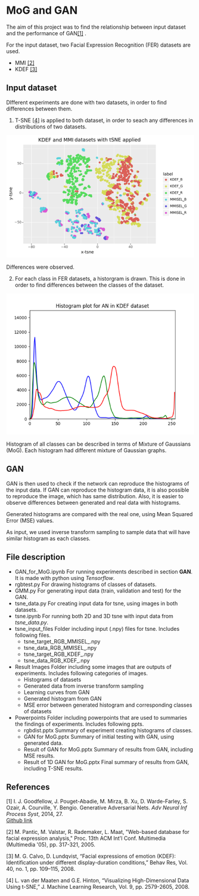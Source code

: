 
# MoG and GAN

The aim of this project was to find the relationship between input dataset and the performance of GAN[[1]](#1) .

For the input dataset, two Facial Expression Recognition (FER) datasets are used.
* MMI [[2]](#2) 
* KDEF [[3]](#3) 

## Input dataset
DIfferent experiments are done with two datasets, in order to find differences between them.
1. T-SNE [[4]](#4)  is applied to both dataset, in order to seach any differences in distributions of two datasets.

![T-SNE results](https://github.com/KevSr/MoG_and_GAN/blob/master/Result%20Images/tsne.jpg)

Differences were observed.

2. For each class in FER datasets, a historgram is drawn. This is done in order to find differences between the classes of the dataset.

![Example of the histogram](https://github.com/KevSr/MoG_and_GAN/blob/master/Result%20Images/rgb_MMIsel_KDEF_CK/KDEF_AN.png)

Histogram of all classes can be described in terms of Mixture of Gaussians (MoG). Each histogram had different mixture of Gaussian graphs.

## GAN

GAN is then used to check if the network can reproduce the histograms of the input data. If GAN can reproduce the histogram data, it is also possible to reproduce the image, which has same distribution. Also, it is easier to observe differences between generated and real data with histograms.

Generated histograms are compared with the real one, using Mean Squared Error (MSE) values.

As input, we used inverse transform sampling to sample data that will have similar histogram as each classes.

## File description

* GAN_for_MoG.ipynb
For running experiments described in section **GAN**. It is made with python using *Tensorflow*.
* rgbtest.py
For drawing histograms of classes of datasets.
* GMM.py
For generating input data (train, validation and test) for the GAN.
* tsne_data.py
For creating input data for tsne, using images in both datasets.
* tsne.ipynb
For running both 2D and 3D tsne with input data from *tsne_data.py*.
* tsne_input_files
Folder including input (.npy) files for tsne.
Includes following files.
    * tsne_target_RGB_MMISEL_.npy
    * tsne_data_RGB_MMISEL_.npy
    * tsne_target_RGB_KDEF_.npy
    * tsne_data_RGB_KDEF_.npy
* Result Images
Folder including some images that are outputs of experiments.
Includes following categories of images.
    * Histograms of datasets
    * Generated data from inverse transform sampling
    * Learning curves from GAN
    * Generated histogram from GAN
    * MSE error between generated histogram and corresponding classes of datasets
* Powerpoints
Folder including powerpoints that are used to summaries the findings of experiments.
Includes following ppts.
    * rgbdist.pptx
    Summary of experiment creating histograms of classes.
    * GAN for MoG.pptx
    Summary of initial testing with GAN, using generated data.
    * Result of GAN for MoG.pptx
    Summary of results from GAN, including MSE results.
    * Result of 1D GAN for MoG.pptx
    Final summary of results from GAN, including T-SNE results.


## References
<a id="1">[1]</a>  I. J. Goodfellow, J. Pouget-Abadie, M. Mirza, B. Xu, D. Warde-Farley, S. Ozair, A. Courville, Y. Bengio. Generative Adversarial Nets. *Adv Neural Inf Process Syst*, 2014, 27.  
[Github link](https://github.com/goodfeli/adversarial)

<a id="2">[2]</a> M. Pantic, M. Valstar, R. Rademaker, L. Maat, "Web-based database for facial expression analysis," Proc. 13th ACM Int'l Conf. Multimedia (Multimedia '05), pp. 317-321, 2005.

<a id="3">[3]</a> M. G. Calvo, D. Lundqvist, “Facial expressions of emotion (KDEF): Identification under different display-duration conditions,” Behav Res, Vol. 40, no. 1, pp. 109–115, 2008.

<a id="4">[4]</a> L. van der Maaten and G.E. Hinton, “Visualizing High-Dimensional Data Using t-SNE,” J. Machine Learning Research, Vol. 9, pp. 2579-2605, 2008.
